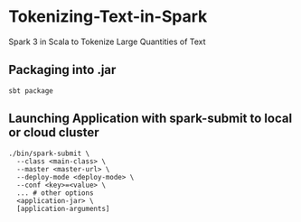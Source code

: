 # Tokenizing-Text-in-Spark
Spark 3 in Scala to Tokenize Large Quantities of Text

## Packaging into .jar
```
sbt package
```

## Launching Application with spark-submit to local or cloud cluster
```
./bin/spark-submit \
  --class <main-class> \
  --master <master-url> \
  --deploy-mode <deploy-mode> \
  --conf <key>=<value> \
  ... # other options
  <application-jar> \
  [application-arguments]
  ```
